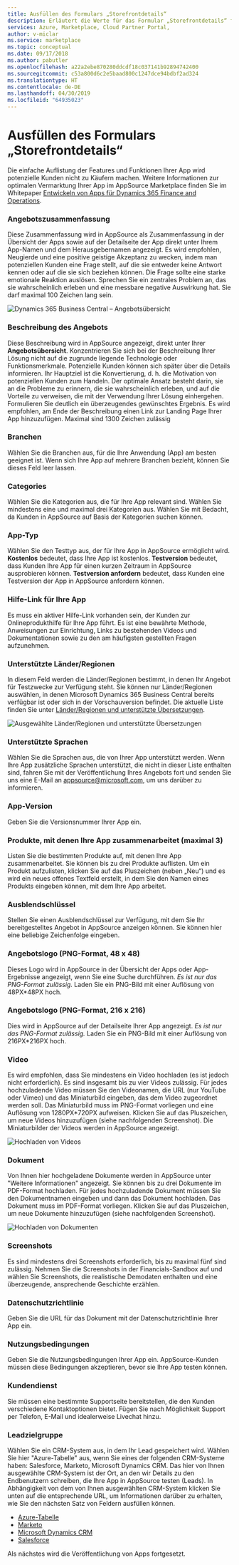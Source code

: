 ```yaml
---
title: Ausfüllen des Formulars „Storefrontdetails“
description: Erläutert die Werte für das Formular „Storefrontdetails“ für eine neue Dynamics 365 Business Central-App.
services: Azure, Marketplace, Cloud Partner Portal,
author: v-miclar
ms.service: marketplace
ms.topic: conceptual
ms.date: 09/17/2018
ms.author: pabutler
ms.openlocfilehash: a22a2ebe870280ddcdf18c037141b92894742400
ms.sourcegitcommit: c53a800d6c2e5baad800c1247dce94bdbf2ad324
ms.translationtype: HT
ms.contentlocale: de-DE
ms.lasthandoff: 04/30/2019
ms.locfileid: "64935023"
---
```

<a name="how-to-fill-out-the-storefront-details-form"></a>Ausfüllen des Formulars „Storefrontdetails“
===========================================

Die einfache Auflistung der Features und Funktionen Ihrer App wird potenzielle Kunden nicht zu Käufern machen. Weitere Informationen zur optimalen Vermarktung Ihrer App im AppSource Marketplace finden Sie im Whitepaper [Entwickeln von Apps für Dynamics 365 Finance and Operations](https://go.microsoft.com/fwlink/?linkid=841518).  


### <a name="offer-summary"></a>Angebotszusammenfassung

Diese Zusammenfassung wird in AppSource als Zusammenfassung in der Übersicht der Apps sowie auf der Detailseite der App direkt unter Ihrem App-Namen und dem Herausgebernamen angezeigt. Es wird empfohlen, Neugierde und eine positive geistige Akzeptanz zu wecken, indem man potenziellen Kunden eine Frage stellt, auf die sie entweder keine Antwort kennen oder auf die sie sich beziehen können. Die Frage sollte eine starke emotionale Reaktion auslösen. Sprechen Sie ein zentrales Problem an, das sie wahrscheinlich erleben und eine messbare negative Auswirkung hat. Sie darf maximal 100 Zeichen lang sein.

![Dynamics 365 Business Central – Angebotsübersicht](./media/d365-financials/image018.png)


### <a name="offer-description"></a>Beschreibung des Angebots

Diese Beschreibung wird in AppSource angezeigt, direkt unter Ihrer **Angebotsübersicht**. Konzentrieren Sie sich bei der Beschreibung Ihrer Lösung nicht auf die zugrunde liegende Technologie oder Funktionsmerkmale. Potenzielle Kunden können sich später über die Details informieren. Ihr Hauptziel ist die Konvertierung, d. h. die Motivation von potenziellen Kunden zum Handeln. Der optimale Ansatz besteht darin, sie an die Probleme zu erinnern, die sie wahrscheinlich erleben, und auf die Vorteile zu verweisen, die mit der Verwendung Ihrer Lösung einhergehen. Formulieren Sie deutlich ein überzeugendes gewünschtes Ergebnis. Es wird empfohlen, am Ende der Beschreibung einen Link zur Landing Page Ihrer App hinzuzufügen. Maximal sind 1300 Zeichen zulässig

### <a name="industries"></a>Branchen

Wählen Sie die Branchen aus, für die Ihre Anwendung (App) am besten geeignet ist. Wenn sich Ihre App auf mehrere Branchen bezieht, können Sie dieses Feld leer lassen.

### <a name="categories"></a>Categories

Wählen Sie die Kategorien aus, die für Ihre App relevant sind. Wählen Sie mindestens eine und maximal drei Kategorien aus. Wählen Sie mit Bedacht, da Kunden in AppSource auf Basis der Kategorien suchen können.

### <a name="app-type"></a>App-Typ

Wählen Sie den Testtyp aus, der für Ihre App in AppSource ermöglicht wird.
**Kostenlos** bedeutet, dass Ihre App ist kostenlos. **Testversion** bedeutet, dass Kunden Ihre App für einen kurzen Zeitraum in AppSource ausprobieren können. **Testversion anfordern** bedeutet, dass Kunden eine Testversion der App in AppSource anfordern können.

### <a name="help-link-for-your-app"></a>Hilfe-Link für Ihre App

Es muss ein aktiver Hilfe-Link vorhanden sein, der Kunden zur Onlineprodukthilfe für Ihre App führt. Es ist eine bewährte Methode, Anweisungen zur Einrichtung, Links zu bestehenden Videos und Dokumentationen sowie zu den am häufigsten gestellten Fragen aufzunehmen.

### <a name="supported-countriesregions"></a>Unterstützte Länder/Regionen

In diesem Feld werden die Länder/Regionen bestimmt, in denen Ihr Angebot für Testzwecke zur Verfügung steht. Sie können nur Länder/Regionen auswählen, in denen Microsoft Dynamics 365 Business Central bereits verfügbar ist oder sich in der Vorschauversion befindet. Die aktuelle Liste finden Sie unter [Länder/Regionen und unterstützte Übersetzungen](https://docs.microsoft.com/dynamics-nav/compliance/apptest-countries-and-translations).

![Ausgewählte Länder/Regionen und unterstützte Übersetzungen](./media/d365-financials/image008.png)


### <a name="supported-languages"></a>Unterstützte Sprachen

Wählen Sie die Sprachen aus, die von Ihrer App unterstützt werden. Wenn Ihre App zusätzliche Sprachen unterstützt, die nicht in dieser Liste enthalten sind, fahren Sie mit der Veröffentlichung Ihres Angebots fort und senden Sie uns eine E-Mail an <appsource@microsoft.com>, um uns darüber zu informieren.

### <a name="app-version"></a>App-Version

Geben Sie die Versionsnummer Ihrer App ein.

### <a name="products-your-app-works-with-max-3"></a>Produkte, mit denen Ihre App zusammenarbeitet (maximal 3)

Listen Sie die bestimmten Produkte auf, mit denen Ihre App zusammenarbeitet. Sie können bis zu drei Produkte auflisten. Um ein Produkt aufzulisten, klicken Sie auf das Pluszeichen (neben „Neu“) und es wird ein neues offenes Textfeld erstellt, in dem Sie den Namen eines Produkts eingeben können, mit dem Ihre App arbeitet.

### <a name="hide-key"></a>Ausblendschlüssel

Stellen Sie einen Ausblendschlüssel zur Verfügung, mit dem Sie Ihr bereitgestelltes Angebot in AppSource anzeigen können. Sie können hier eine beliebige Zeichenfolge eingeben.

### <a name="offer-logo-png-format-48x48"></a>Angebotslogo (PNG-Format, 48 x 48)

Dieses Logo wird in AppSource in der Übersicht der Apps oder App-Ergebnisse angezeigt, wenn Sie eine Suche durchführen. *Es ist nur das PNG-Format zulässig.*  Laden Sie ein PNG-Bild mit einer Auflösung von 48PX\*48PX hoch.

### <a name="offer-logo-png-format-216x216"></a>Angebotslogo (PNG-Format, 216 x 216)

Dies wird in AppSource auf der Detailseite Ihrer App angezeigt. *Es ist nur das PNG-Format zulässig.* Laden Sie ein PNG-Bild mit einer Auflösung von 216PX\*216PX hoch.

### <a name="video"></a>Video

Es wird empfohlen, dass Sie mindestens ein Video hochladen (es ist jedoch nicht erforderlich). Es sind insgesamt bis zu vier Videos zulässig. Für jedes hochzuladende Video müssen Sie den Videonamen, die URL (nur YouTube oder Vimeo) und das Miniaturbild eingeben, das dem Video zugeordnet werden soll. Das Miniaturbild muss im PNG-Format vorliegen und eine Auflösung von 1280PX\*720PX aufweisen. Klicken Sie auf das Pluszeichen, um neue Videos hinzuzufügen (siehe nachfolgenden Screenshot). Die Miniaturbilder der Videos werden in AppSource angezeigt.

![Hochladen von Videos](./media/d365-financials/image009.png)


### <a name="document"></a>Dokument

Von Ihnen hier hochgeladene Dokumente werden in AppSource unter \"Weitere Informationen\" angezeigt.
Sie können bis zu drei Dokumente im PDF-Format hochladen. Für jedes hochzuladende Dokument müssen Sie den Dokumentnamen eingeben und dann das Dokument hochladen. Das Dokument muss im PDF-Format vorliegen. Klicken Sie auf das Pluszeichen, um neue Dokumente hinzuzufügen (siehe nachfolgenden Screenshot).

![Hochladen von Dokumenten](./media/d365-financials/image010.png)


### <a name="screenshots"></a>Screenshots

Es sind mindestens drei Screenshots erforderlich, bis zu maximal fünf sind zulässig. Nehmen Sie die Screenshots in der Financials-Sandbox auf und wählen Sie Screenshots, die realistische Demodaten enthalten und eine überzeugende, ansprechende Geschichte erzählen.

### <a name="privacy-policy"></a>Datenschutzrichtlinie

Geben Sie die URL für das Dokument mit der Datenschutzrichtlinie Ihrer App ein.

### <a name="terms-of-use"></a>Nutzungsbedingungen

Geben Sie die Nutzungsbedingungen Ihrer App ein. AppSource-Kunden müssen diese Bedingungen akzeptieren, bevor sie Ihre App testen können.

### <a name="customer-support"></a>Kundendienst

Sie müssen eine bestimmte Supportseite bereitstellen, die den Kunden verschiedene Kontaktoptionen bietet. Fügen Sie nach Möglichkeit Support per Telefon, E-Mail und idealerweise Livechat hinzu.

### <a name="lead-destination"></a>Leadzielgruppe

Wählen Sie ein CRM-System aus, in dem Ihr Lead gespeichert wird. Wählen Sie hier \"Azure-Tabelle\" aus, wenn Sie eines der folgenden CRM-Systeme haben: Salesforce, Marketo, Microsoft Dynamics CRM. Das hier von Ihnen ausgewählte CRM-System ist der Ort, an den wir Details zu den Endbenutzern schreiben, die Ihre App in AppSource testen (Leads). In Abhängigkeit von dem von Ihnen ausgewählten CRM-System klicken Sie unten auf die entsprechende URL, um Informationen darüber zu erhalten, wie Sie den nächsten Satz von Feldern ausfüllen können.

-   [Azure-Tabelle](./cloud-partner-portal-lead-management-instructions-azure-table.md)
-   [Marketo](./cloud-partner-portal-lead-management-instructions-marketo.md)
-   [Microsoft Dynamics CRM](./cloud-partner-portal-lead-management-instructions-dynamics.md)
-   [Salesforce](./cloud-partner-portal-lead-management-instructions-salesforce.md)

Als nächstes wird die Veröffentlichung von Apps fortgesetzt.
